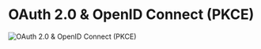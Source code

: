 # OAuth 2.0 & OpenID Connect (PKCE)

![OAuth 2.0 & OpenID Connect (PKCE)](http://www.plantuml.com/plantuml/proxy?src=https://raw.githubusercontent.com/Zingam/Markdown-Document-UML-Use-Test/master/UML/Instance.puml)
